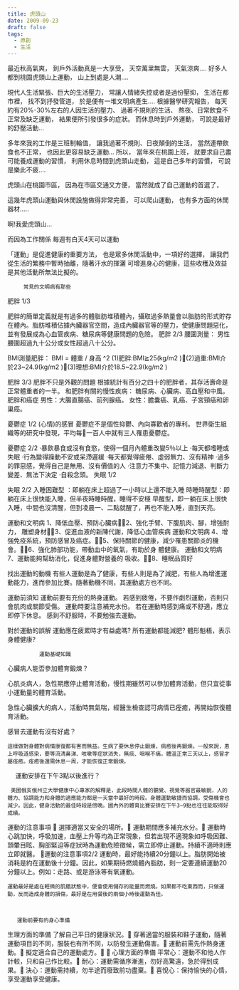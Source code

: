 ```yaml
---
title: 虎頭山
date: 2009-09-23
draft: false
tags:
  - 原創
  - 生活
---
```

最近秋高氣爽，
到戶外活動真是一大享受，
天空萬里無雲，
天氣涼爽....
好多人都到桃園虎頭山上運動，
山上到處是人潮....

現代人生活緊張、巨大的生活壓力，
常讓人情緒失控或者是過份壓抑，
生活在都市裡，
找不到抒發管道，
於是便有一堆文明病產生....
根據醫學研究報告，
每天約有20%-30%左右的人因生活的壓力、
過著不規則的生活、
熬夜、日常飲食不正常及缺乏運動，
結果便所引發很多的症狀。
而休息時到戶外運動，
可說是最好的舒壓活動...

多年來我的工作是三班制輪值，
讓我過著不規則、日夜顛倒的生活，
當然連帶飲食也不正常，
也因此更容易缺乏運動...
所以，
當年來在桃園上班，
就要求自己盡可能養成運動的習慣，
利用休息時間到虎頭山走動，
這是自己多年的習慣，
可說是樂此不疲....


虎頭山在桃園市區，
因為在市區交通又方便，
當然就成了自己運動的首選了，

這幾年虎頭山運動與休閒設施做得非常完善，
可以爬山運動，
也有多方面的休閒器材.....

啊!我愛虎頭山...
















而因為工作關係
每週有白天4天可以運動



「運動」是促進健康的重要方法，
也是眾多休閒活動中，一項好的選擇，
讓我們從生活的繁務中暫時抽離，隨著汗水的揮灑
可增進身心的健康，這些收穫及效益是其他活動所無法比擬的。









         常見的文明病有那些
肥胖                                  1/3

肥胖的簡單定義就是有過多的體脂肪堆積體內，攝取過多熱量會以脂肪的形式貯存在體內。脂肪堆積佔據內臟器官空間，造成內臟器官等的壓力，使健康問題惡化，並有發展成為心血管疾病、糖尿病等健康問題的危險。
肥胖                                    2/3 
腰圍測量：
男性腰圍超過九十公分或女性超過八十公分。

BMI測量肥胖：
BMI = 體重 / 身高 ^2 
	(1)肥胖:BMI≧25(kg/m2 )(2)過重:BMI介於23~24.9(kg/m2 )(3)理想:BMI介於18.5~22.9(kg/m2 )

肥胖                                     3/3 
肥胖不只是外觀的問題
根據統計有百分之四十的肥胖者，其存活壽命是正常體重者的一半。
和肥胖有關的慢性疾病：
	糖尿病、心臟病、高血壓和中風。
肥胖和癌症
	男性：大腸直腸癌、前列腺癌。
	女性：膽囊癌、乳癌、子宮頸癌和卵巢癌。 

憂鬱症                                  1/2
(心情)的感冒
憂鬱症不是個性抑鬱、內向寡歡者的專利。
世界衛生組織等的研究中發現，平均每一百人中就有三人罹患憂鬱症。


憂鬱症                                  2/2
‧暴飲暴食或沒有食慾，使得一個月內體重改變5％以上
‧每天都嗜睡或失眠
‧行為變得躁動不安或呆滯遲緩
‧每天都覺得疲倦、虛弱無力、沒有精神
‧過多的罪惡感，覺得自己是無用、沒有價值的人
‧注意力不集中、記憶力減退、判斷力變差、無法下決定
‧自殺念頭。
失眠                                     1/2


失眠                                     2/2
入睡困難型 ：即躺在床上超過了一小時以上還不能入睡 
時睡時醒型：即躺在床上很快能入睡，但半夜時睡時醒，睡得不安穩
早醒型，即一躺在床上很快入睡，中間也沒清醒，但到凌晨一、二點就醒了，再也不能入睡，直到天亮。

運動和文明病
    1、降低血壓、預防心臟病2、強化手臂、下腹肌肉、腳，增強耐力，	雕塑身材3、促進血液的新陳代謝，降低心血管疾病
運動和文明病
    4、增強免疫系統，預防感冒及癌症。5、保持關節的健康，減少罹患關節炎的機	會。6、強化肺部功能，帶動血中的氧氣，有助於身	體健康。
運動和文明病
    7、運動能夠幫助消化，促進身體對營養的	吸收。8、睡眠品質好

找出運動的動機
有些人運動是為了健康，有些人則是為了減肥，有些人為增進運動能力，進而參加比賽。隨著動機不同，其運動處方也不同。

運動前須知
運動前要有充份的熱身運動。
若感到疲倦，不要作劇烈運動，否則只會肌肉或關節受傷。
運動時要注意補充水份。
若在運動時感到痛或不舒適，應立即停下休息。
感到不舒服時，不要勉強去運動。
  
對於運動的誤解 
運動應在疲累時才有益處嗎?
所有運動都能減肥?
體形魁梧，表示身體健康?  

                   
              運動基礎知識
心臟病人能否參加體育鍛煉？

心肌炎病人，急性期應停止體育活動，慢性期雖然可以參加體育活動，但只宜從事小運動量的體育活動。

急性心臟擴大的病人，活動時無氣喘，經醫生檢查認可病情已痊癒，再開始恢復體育活動。






感冒去運動有沒有好處？

    這樣做對身體對病情康復都有害而無益。生病了要休息停止鍛煉，病癒後再鍛煉。一般來說，患上呼吸道感染，要等流清鼻涕、咳嗽等症狀消失，無痰、咽喉不痛，體溫正常三天以上，感冒才屬痊癒。痊癒後還需休息一周，才能恢復正常鍛煉。
　
運動安排在下午3點以後進行？
     
     美國俄亥俄州立大學健康中心專家的解釋是，此段時間人體的聽覺、視覺等器官最敏銳，人的體力、協調能力和身體的適應能力都是一天當中最好的時段。身體運動敏捷而協調，受傷機會也減少。因此，健身活動的最佳時段是傍晚。國內外的體育比賽安排在下午3~9點也往往能取得好成績。
運動的注意事項

選擇適當又安全的場所。
運動期間應多補充水分。
運動時心跳加快，呼吸加速，血壓上升等均為正常現象，但若出現不適現象如呼吸困難、頭暈目眩、胸部緊迫等症狀時為運動危險徵候，需立即停止運動。持續不適時則應立即就醫。

運動的注意事項2/2
    運動時，最好能持續20分鐘以上。脂肪開始被消耗是約在運動後十分鐘。因此，如果期待燃燒體內脂肪，則一定要連續運動20分鐘以上。例如：走路、或是游泳等有氧運動。

    運動最好是處在輕微的肌餓狀態中，便會使用儲存的能量而燃燒。如果都不吃東西而，只做運動，反而造成身體的損傷，最好是在用餐後的兩個小時後運動為佳。


      
       運動前要有的身心準備

                                                  
生理方面的準備
了解自己平日的健康狀況。
穿著適當的服裝和鞋子運動，隨著運動項目的不同，服裝也有所不同，以防發生運動傷害。
運動前需先作熱身運動。
擬定適合自己的運動處方。

心理方面的準備
平常心：運動不和他人作計較，只和自己作比較。
耐心：運動需循序漸進，勿好高驚遠，急於得到成果。
決心：運動需持續，勿半途而廢致前功盡棄。
喜悅心：保持愉快的心情，享受運動享受健康。 

  
